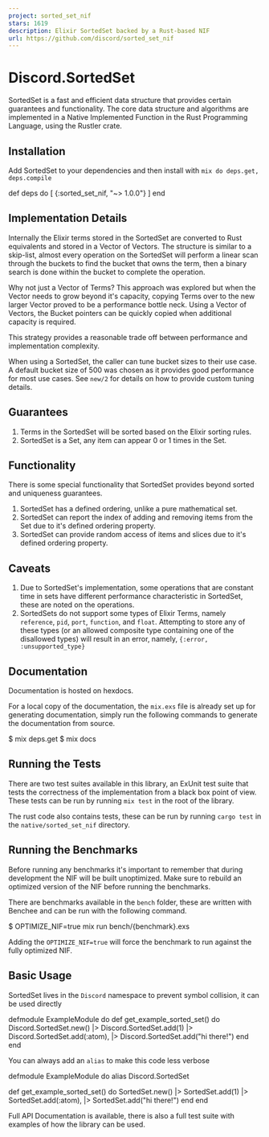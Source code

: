 ```yaml
---
project: sorted_set_nif
stars: 1619
description: Elixir SortedSet backed by a Rust-based NIF
url: https://github.com/discord/sorted_set_nif
---
```


Discord.SortedSet
=================

SortedSet is a fast and efficient data structure that provides certain guarantees and functionality. The core data structure and algorithms are implemented in a Native Implemented Function in the Rust Programming Language, using the Rustler crate.

Installation
------------

Add SortedSet to your dependencies and then install with `mix do deps.get, deps.compile`

def deps do
  \[
    {:sorted\_set\_nif, "~> 1.0.0"}
  \]
end

Implementation Details
----------------------

Internally the Elixir terms stored in the SortedSet are converted to Rust equivalents and stored in a Vector of Vectors. The structure is similar to a skip-list, almost every operation on the SortedSet will perform a linear scan through the buckets to find the bucket that owns the term, then a binary search is done within the bucket to complete the operation.

Why not just a Vector of Terms? This approach was explored but when the Vector needs to grow beyond it's capacity, copying Terms over to the new larger Vector proved to be a performance bottle neck. Using a Vector of Vectors, the Bucket pointers can be quickly copied when additional capacity is required.

This strategy provides a reasonable trade off between performance and implementation complexity.

When using a SortedSet, the caller can tune bucket sizes to their use case. A default bucket size of 500 was chosen as it provides good performance for most use cases. See `new/2` for details on how to provide custom tuning details.

Guarantees
----------

1.  Terms in the SortedSet will be sorted based on the Elixir sorting rules.
2.  SortedSet is a Set, any item can appear 0 or 1 times in the Set.

Functionality
-------------

There is some special functionality that SortedSet provides beyond sorted and uniqueness guarantees.

1.  SortedSet has a defined ordering, unlike a pure mathematical set.
2.  SortedSet can report the index of adding and removing items from the Set due to it's defined ordering property.
3.  SortedSet can provide random access of items and slices due to it's defined ordering property.

Caveats
-------

1.  Due to SortedSet's implementation, some operations that are constant time in sets have different performance characteristic in SortedSet, these are noted on the operations.
2.  SortedSets do not support some types of Elixir Terms, namely `reference`, `pid`, `port`, `function`, and `float`. Attempting to store any of these types (or an allowed composite type containing one of the disallowed types) will result in an error, namely, `{:error, :unsupported_type}`

Documentation
-------------

Documentation is hosted on hexdocs.

For a local copy of the documentation, the `mix.exs` file is already set up for generating documentation, simply run the following commands to generate the documentation from source.

$ mix deps.get
$ mix docs

Running the Tests
-----------------

There are two test suites available in this library, an ExUnit test suite that tests the correctness of the implementation from a black box point of view. These tests can be run by running `mix test` in the root of the library.

The rust code also contains tests, these can be run by running `cargo test` in the `native/sorted_set_nif` directory.

Running the Benchmarks
----------------------

Before running any benchmarks it's important to remember that during development the NIF will be built unoptimized. Make sure to rebuild an optimized version of the NIF before running the benchmarks.

There are benchmarks available in the `bench` folder, these are written with Benchee and can be run with the following command.

$ OPTIMIZE\_NIF=true mix run bench/{benchmark}.exs

Adding the `OPTIMIZE_NIF=true` will force the benchmark to run against the fully optimized NIF.

Basic Usage
-----------

SortedSet lives in the `Discord` namespace to prevent symbol collision, it can be used directly

defmodule ExampleModule do
  def get\_example\_sorted\_set() do
    Discord.SortedSet.new()
    |> Discord.SortedSet.add(1)
    |> Discord.SortedSet.add(:atom),
    |> Discord.SortedSet.add("hi there!")
  end
end

You can always add an `alias` to make this code less verbose

defmodule ExampleModule do
  alias Discord.SortedSet
  
  def get\_example\_sorted\_set() do
    SortedSet.new()
    |> SortedSet.add(1)
    |> SortedSet.add(:atom),
    |> SortedSet.add("hi there!")
  end
end

Full API Documentation is available, there is also a full test suite with examples of how the library can be used.
